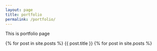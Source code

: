 ```yaml
---
layout: page
title: portfolio
permalink: /portfolio/
---
```


This is portfolio page

{% for post in site.posts %}
{{ post.title }}
{% for post in site.posts %}
